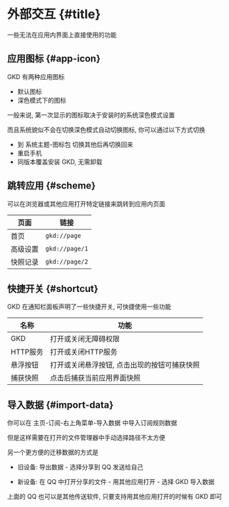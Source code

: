 # 外部交互 {#title}

一些无法在应用内界面上直接使用的功能

## 应用图标 {#app-icon}

GKD 有两种应用图标

- 默认图标
- 深色模式下的图标

一般来说, 第一次显示的图标取决于安装时的系统深色模式设置

而且系统貌似不会在切换深色模式自动切换图标, 你可以通过以下方式切换

- 到 系统主题-图标包 切换其他后再切换回来
- 重启手机
- 同版本覆盖安装 GKD, 无需卸载

## 跳转应用 {#scheme}

可以在浏览器或其他应用打开特定链接来跳转到应用内页面

| 页面     | 链接           |
| -------- | -------------- |
| 首页     | `gkd://page`   |
| 高级设置 | `gkd://page/1` |
| 快照记录 | `gkd://page/2` |

## 快捷开关 {#shortcut}

GKD 在通知栏面板声明了一些快捷开关, 可快捷使用一些功能

| 名称     | 功能                                         |
| -------- | -------------------------------------------- |
| GKD      | 打开或关闭无障碍权限                         |
| HTTP服务 | 打开或关闭HTTP服务                           |
| 悬浮按钮 | 打开或关闭悬浮按钮, 点击出现的按钮可捕获快照 |
| 捕获快照 | 点击后捕获当前应用界面快照                   |

## 导入数据 {#import-data}

你可以在 主页-订阅-右上角菜单-导入数据 中导入订阅规则数据

但是这样需要在打开的文件管理器中手动选择路径不太方便

另一个更方便的迁移数据的方式是

- 旧设备: 导出数据 - 选择分享到 QQ 发送给自己

- 新设备: 在 QQ 中打开分享的文件 - 用其他应用打开 - 选择 GKD 导入数据

上面的 QQ 也可以是其他传送软件, 只要支持用其他应用打开的时候有 GKD 即可
